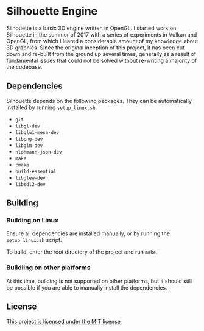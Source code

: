 # Silhouette Engine

Silhouette is a basic 3D engine written in OpenGL.  I started work on Silhouette in the summer of 2017 with a series of experiments in Vulkan and OpenGL, from which I leared a considerable amount of my knowledge about 3D graphics.  Since the original inception of this project, it has been cut down and re-built from the ground up several times, generally as a result of fundamental issues that could not be solved without re-writing a majority of the codebase.

## Dependencies

Silhouette depends on the following packages.  They can be automatically installed by running `setup_linux.sh`.

 * `git`
 * `libgl-dev` 
 * `libglu1-mesa-dev` 
 * `libpng-dev`
 * `libglm-dev`
 * `nlohmann-json-dev` 
 * `make`
 * `cmake`
 * `build-essential`
 * `libglew-dev`
 * `libsdl2-dev`

## Building

### Building on Linux

Ensure all dependencies are installed manually, or by running the `setup_linux.sh` script.

To build, enter the root directory of the project and run `make`.

### Buildling on other platforms

At this time, building is not supported on other platforms, but it should still be possible if you are able to manually install the dependencies.

## License

[This project is licensed under the MIT license](LICENSE)